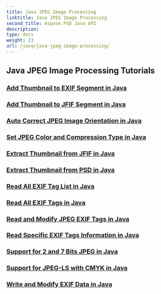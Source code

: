 ```yaml
---
title: Java JPEG Image Processing
linktitle: Java JPEG Image Processing
second_title: Aspose.PSD Java API
description: 
type: docs
weight: 23
url: /java/java-jpeg-image-processing/
---
```


## Java JPEG Image Processing Tutorials
### [Add Thumbnail to EXIF Segment in Java](./add-thumbnail-to-exif-segment-java/)
### [Add Thumbnail to JFIF Segment in Java](./add-thumbnail-to-jfif-segment-java/)
### [Auto Correct JPEG Image Orientation in Java](./auto-correct-jpeg-image-orientation-java/)
### [Set JPEG Color and Compression Type in Java](./set-jpeg-color-compression-type-java/)
### [Extract Thumbnail from JFIF in Java](./extract-thumbnail-from-jfif-java/)
### [Extract Thumbnail from PSD in Java](./extract-thumbnail-from-psd-java/)
### [Read All EXIF Tag List in Java](./read-all-exif-tag-list-java/)
### [Read All EXIF Tags in Java](./read-all-exif-tags-java/)
### [Read and Modify JPEG EXIF Tags in Java](./read-modify-jpeg-exif-tags-java/)
### [Read Specific EXIF Tags Information in Java](./read-specific-exif-tags-info-java/)
### [Support for 2 and 7 Bits JPEG in Java](./support-2-7-bits-jpeg-java/)
### [Support for JPEG-LS with CMYK in Java](./support-jpeg-ls-cmyk-java/)
### [Write and Modify EXIF Data in Java](./write-modify-exif-data-java/)